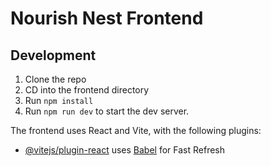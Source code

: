 # Nourish Nest Frontend

## Development
1. Clone the repo
2. CD into the frontend directory
3. Run `npm install`
4. Run `npm run dev` to start the dev server.


The frontend uses React and Vite, with the following plugins:
- [@vitejs/plugin-react](https://github.com/vitejs/vite-plugin-react/blob/main/packages/plugin-react/README.md) uses [Babel](https://babeljs.io/) for Fast Refresh